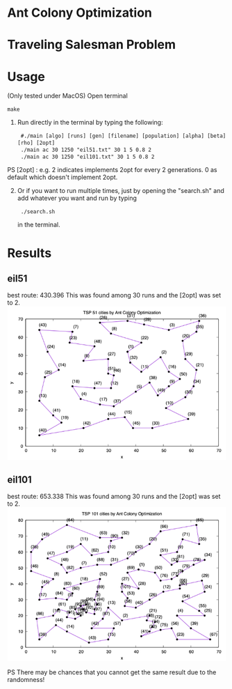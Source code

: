 # Ant Colony Optimization



# Traveling Salesman Problem



# Usage

(Only tested under MacOS)
Open terminal

    make
    
1. Run directly in the terminal by typing the following:

        #./main [algo] [runs] [gen] [filename] [population] [alpha] [beta] [rho] [2opt]
        ./main ac 30 1250 "eil51.txt" 30 1 5 0.8 2
        ./main ac 30 1250 "eil101.txt" 30 1 5 0.8 2
        
PS [2opt] : e.g. 2 indicates implements 2opt for every 2 generations. 0 as default which doesn't implement 2opt.
    
2. Or if you want to run multiple times, just by opening the "search.sh" and add whatever you want and run by typing


        ./search.sh
    in the terminal.
 
 
# Results
## eil51
best route: 430.396
This was found among 30 runs and the [2opt] was set to 2.
![alt text](best_results/eil51/430_396.png)

## eil101
best route: 653.338
This was found among 30 runs and the [2opt] was set to 2.
![alt text](best_results/eil101/653_338.png)

PS There may be chances that you cannot get the same result due to the randomness!


